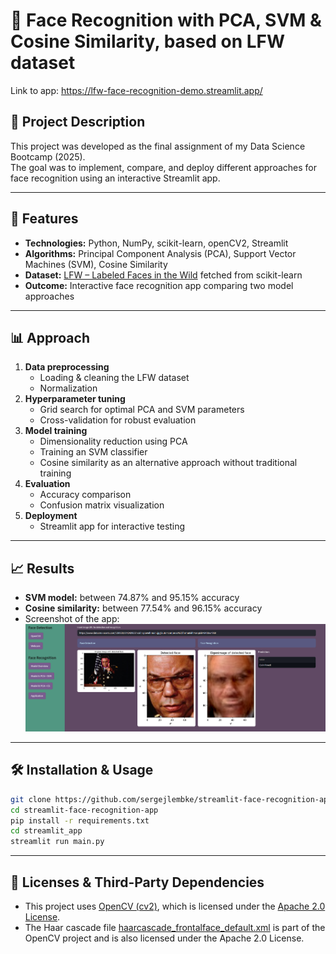 # 👤 Face Recognition with PCA, SVM & Cosine Similarity, based on LFW dataset

Link to app: https://lfw-face-recognition-demo.streamlit.app/

## 🎯 Project Description
This project was developed as the final assignment of my Data Science Bootcamp (2025).  
The goal was to implement, compare, and deploy different approaches for face recognition using an interactive Streamlit app.

---

## 🚀 Features
- **Technologies:** Python, NumPy, scikit-learn, openCV2, Streamlit  
- **Algorithms:** Principal Component Analysis (PCA), Support Vector Machines (SVM), Cosine Similarity  
- **Dataset:** [LFW – Labeled Faces in the Wild](https://scikit-learn.org/stable/modules/generated/sklearn.datasets.fetch_lfw_people.html) fetched from scikit-learn
- **Outcome:** Interactive face recognition app comparing two model approaches

---

## 📊 Approach
1. **Data preprocessing**  
   - Loading & cleaning the LFW dataset
   - Normalization
2. **Hyperparameter tuning**  
   - Grid search for optimal PCA and SVM parameters
   - Cross-validation for robust evaluation
3. **Model training**  
   - Dimensionality reduction using PCA
   - Training an SVM classifier
   - Cosine similarity as an alternative approach without traditional training
4. **Evaluation**  
   - Accuracy comparison
   - Confusion matrix visualization
5. **Deployment**  
   - Streamlit app for interactive testing

---

## 📈 Results
- **SVM model:** between 74.87% and 95.15% accuracy  
- **Cosine similarity:** between 77.54% and 96.15% accuracy  
- Screenshot of the app:  
  ![Streamlit App Screenshot](app_demo.png)

---

## 🛠️ Installation & Usage
```bash
git clone https://github.com/sergejlembke/streamlit-face-recognition-app.git
cd streamlit-face-recognition-app
pip install -r requirements.txt
cd streamlit_app
streamlit run main.py
```

---

## 📄 Licenses & Third-Party Dependencies

- This project uses [OpenCV (cv2)](https://opencv.org/), which is licensed under the [Apache 2.0 License](https://www.apache.org/licenses/LICENSE-2.0).
- The Haar cascade file [haarcascade_frontalface_default.xml](https://github.com/opencv/opencv/blob/4.x/data/haarcascades/haarcascade_frontalface_default.xml) is part of the OpenCV project and is also licensed under the Apache 2.0 License.
